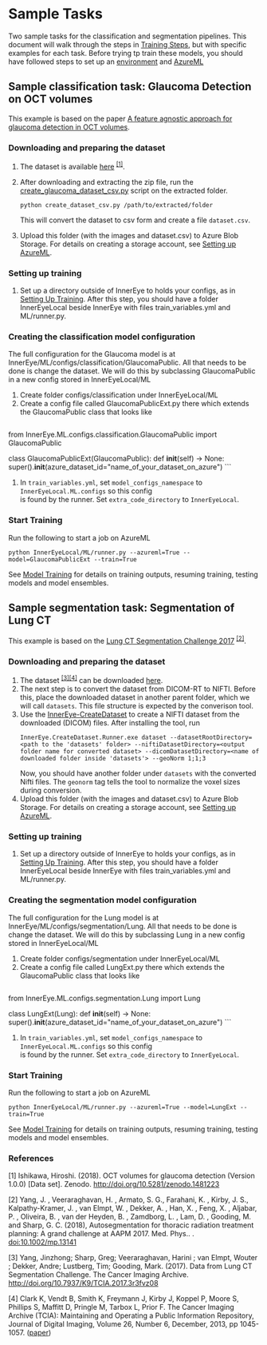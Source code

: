# Sample Tasks

Two sample tasks for the classification and segmentation pipelines. 
This document will walk through the steps in [Training Steps](building_models.md), but with specific examples for each task.
Before trying tp train these models, you should have followed steps to set up an [environment](environment.md) and [AzureML](setting_up_aml.md)

## Sample classification task: Glaucoma Detection on OCT volumes
 
This example is based on the paper [A feature agnostic approach for glaucoma detection in OCT volumes](https://arxiv.org/pdf/1807.04855v3.pdf).

### Downloading and preparing the dataset
1. The dataset is available [here](https://zenodo.org/record/1481223#.Xs-ehzPiuM_) <sup>[[1]](#1)</sup>.

1. After downloading and extracting the zip file, run the [create_glaucoma_dataset_csv.py](https://github.com/microsoft/InnerEye-DeepLearning/blob/master/InnerEye/Scripts/create_glaucoma_dataset_csv.py)
 script on the extracted folder.
    ```
    python create_dataset_csv.py /path/to/extracted/folder
    ```
    This will convert the dataset to csv form and create a file `dataset.csv`.
 
1.  Upload this folder (with the images and dataset.csv) to Azure Blob Storage. For details on creating a storage account, 
see [Setting up AzureML](setting_up_aml.md#step-4-create-a-storage-account-for-your-datasets). 

### Setting up training
1. Set up a directory outside of InnerEye to holds your configs, as in 
[Setting Up Training](building_models.md#setting-up-training). After this step, you should have a folder InnerEyeLocal
 beside InnerEye with files train_variables.yml and ML/runner.py.

### Creating the classification model configuration
The full configuration for the Glaucoma model is at InnerEye/ML/configs/classification/GlaucomaPublic. 
All that needs to be done is change the dataset. We will do this by subclassing GlaucomaPublic in a new config 
stored in InnerEyeLocal/ML
1. Create folder configs/classification under InnerEyeLocal/ML
1. Create a config file called GlaucomaPublicExt.py there which extends the GlaucomaPublic class that looks like
    ```python
from InnerEye.ML.configs.classification.GlaucomaPublic import GlaucomaPublic


class GlaucomaPublicExt(GlaucomaPublic):
    def __init__(self) -> None:
        super().__init__(azure_dataset_id="name_of_your_dataset_on_azure")
    ``` 
1. In `train_variables.yml`, set `model_configs_namespace` to `InnerEyeLocal.ML.configs` so this config  
is found by the runner. Set `extra_code_directory` to `InnerEyeLocal`.

### Start Training
Run the following to start a job on AzureML
```
python InnerEyeLocal/ML/runner.py --azureml=True --model=GlaucomaPublicExt --train=True
```
See [Model Training](building_models.md) for details on training outputs, resuming training, testing models and model ensembles.

## Sample segmentation task: Segmentation of Lung CT
 
This example is based on the [Lung CT Segmentation Challenge 2017](https://wiki.cancerimagingarchive.net/display/Public/Lung+CT+Segmentation+Challenge+2017) <sup>[[2]](#2)</sup>.

### Downloading and preparing the dataset

1. The dataset <sup>[[3]](#3)[[4]](#4)</sup> can be downloaded [here](https://wiki.cancerimagingarchive.net/display/Public/Lung+CT+Segmentation+Challenge+2017#021ca3c9a0724b0d9df784f1699d35e2).
1. The next step is to convert the dataset from DICOM-RT to NIFTI. Before this, place the downloaded dataset in another
 parent folder, which we will call `datasets`. This file structure is expected by the converison tool.
1. Use the [InnerEye-CreateDataset](https://github.com/microsoft/InnerEye-createdataset) to create a NIFTI dataset
 from the downloaded (DICOM) files.
After installing the tool, run
    ```batch
    InnerEye.CreateDataset.Runner.exe dataset --datasetRootDirectory=<path to the 'datasets' folder> --niftiDatasetDirectory=<output folder name for converted dataset> --dicomDatasetDirectory=<name of downloaded folder inside 'datasets'> --geoNorm 1;1;3
    ```
    Now, you should have another folder under `datasets` with the converted Nifti files.
    The `geonorm` tag tells the tool to normalize the voxel sizes during conversion.
1.  Upload this folder (with the images and dataset.csv) to Azure Blob Storage. For details on creating a storage account, 
see [Setting up AzureML](setting_up_aml.md#step-4-create-a-storage-account-for-your-datasets). 
 
    
### Setting up training
1. Set up a directory outside of InnerEye to holds your configs, as in 
[Setting Up Training](building_models.md#setting-up-training). After this step, you should have a folder InnerEyeLocal 
beside InnerEye with files train_variables.yml and ML/runner.py.

### Creating the segmentation model configuration
The full configuration for the Lung model is at InnerEye/ML/configs/segmentation/Lung. 
All that needs to be done is change the dataset. We will do this by subclassing Lung in a new config 
stored in InnerEyeLocal/ML
1. Create folder configs/segmentation under InnerEyeLocal/ML
1. Create a config file called LungExt.py there which extends the GlaucomaPublic class that looks like
    ```python
from InnerEye.ML.configs.segmentation.Lung import Lung


class LungExt(Lung):
    def __init__(self) -> None:
        super().__init__(azure_dataset_id="name_of_your_dataset_on_azure")
    ``` 
1. In `train_variables.yml`, set `model_configs_namespace` to `InnerEyeLocal.ML.configs` so this config  
is found by the runner. Set `extra_code_directory` to `InnerEyeLocal`.

### Start Training
Run the following to start a job on AzureML
```
python InnerEyeLocal/ML/runner.py --azureml=True --model=LungExt --train=True
```
See [Model Training](building_models.md) for details on training outputs, resuming training, testing models and model ensembles.
 
### References

<a id="1">[1]</a>
Ishikawa, Hiroshi. (2018). OCT volumes for glaucoma detection (Version 1.0.0) [Data set]. Zenodo. http://doi.org/10.5281/zenodo.1481223  

<a id="2">[2]</a>
Yang, J. , Veeraraghavan, H. , Armato, S. G., Farahani, K. , Kirby, J. S., Kalpathy-Kramer, J. , van Elmpt, W. , Dekker, A. , Han, X. , Feng, X. , Aljabar, P. , Oliveira, B. , van der Heyden, B. , Zamdborg, L. , Lam, D. , Gooding, M. and Sharp, G. C. (2018), 
Autosegmentation for thoracic radiation treatment planning: A grand challenge at AAPM 2017. Med. Phys.. . [doi:10.1002/mp.13141](https://doi.org/10.1002/mp.13141)  

<a id="3">[3]</a>
Yang, Jinzhong; Sharp, Greg; Veeraraghavan, Harini ; van Elmpt, Wouter ; Dekker, Andre; Lustberg, Tim; Gooding, Mark. (2017). 
Data from Lung CT Segmentation Challenge. The Cancer Imaging Archive. http://doi.org/10.7937/K9/TCIA.2017.3r3fvz08  

<a id="4">[4]</a>
Clark K, Vendt B, Smith K, Freymann J, Kirby J, Koppel P, Moore S, Phillips S, Maffitt D, Pringle M, Tarbox L, Prior F. 
The Cancer Imaging Archive (TCIA): Maintaining and Operating a Public Information Repository, Journal of Digital Imaging, Volume 26, Number 6, December, 2013, pp 1045-1057. ([paper](http://link.springer.com/article/10.1007%2Fs10278-013-9622-7))
